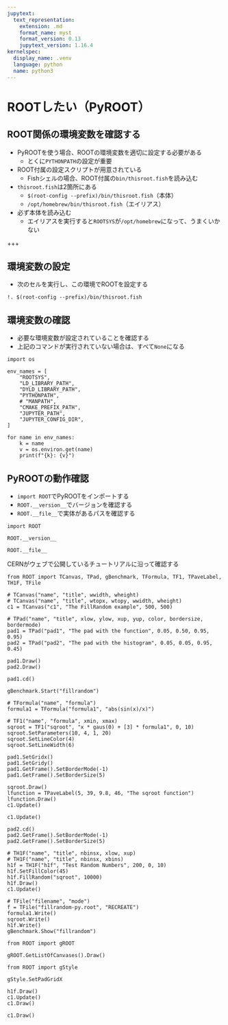 ```yaml
---
jupytext:
  text_representation:
    extension: .md
    format_name: myst
    format_version: 0.13
    jupytext_version: 1.16.4
kernelspec:
  display_name: .venv
  language: python
  name: python3
---
```


# ROOTしたい（PyROOT）

## ROOT関係の環境変数を確認する

- PyROOTを使う場合、ROOTの環境変数を適切に設定する必要がある
  - とくに``PYTHONPATH``の設定が重要
- ROOT付属の設定スクリプトが用意されている
  - Fishシェルの場合、ROOT付属の``bin/thisroot.fish``を読み込む
- ``thisroot.fish``は2箇所にある
  - ``$(root-config --prefix)/bin/thisroot.fish``（本体）
  - ``/opt/homebrew/bin/thisroot.fish``（エイリアス）
- 必ず本体を読み込む
  - エイリアスを実行すると``ROOTSYS``が``/opt/homebrew``になって、うまくいかない

+++

## 環境変数の設定

- 次のセルを実行し、この環境でROOTを設定する

```{code-cell} ipython3
!. $(root-config --prefix)/bin/thisroot.fish
```

## 環境変数の確認

- 必要な環境変数が設定されていることを確認する
- 上記のコマンドが実行されていない場合は、すべて`None`になる

```{code-cell} ipython3
import os

env_names = [
    "ROOTSYS",
    "LD_LIBRARY_PATH",
    "DYLD_LIBRARY_PATH",
    "PYTHONPATH",
    # "MANPATH",
    "CMAKE_PREFIX_PATH",
    "JUPYTER_PATH",
    "JUPYTER_CONFIG_DIR",
]

for name in env_names:
    k = name
    v = os.environ.get(name)
    print(f"{k}: {v}")
```

## PyROOTの動作確認

- ``import ROOT``でPyROOTをインポートする
- ``ROOT.__version__``でバージョンを確認する
- ``ROOT.__file__``で実体があるパスを確認する

```{code-cell} ipython3
import ROOT

ROOT.__version__
```

```{code-cell} ipython3
ROOT.__file__
```

CERNがウェブで公開しているチュートリアルに沿って確認する

```{code-cell} ipython3
from ROOT import TCanvas, TPad, gBenchmark, TFormula, TF1, TPaveLabel, TH1F, TFile
```

```{code-cell} ipython3
# TCanvas("name", "title", wwidth, wheight)
# TCanvas("name", "title", wtopx, wtopy, wwidth, wheight)
c1 = TCanvas("c1", "The FillRandom example", 500, 500)
```

```{code-cell} ipython3
# TPad("name", "title", xlow, ylow, xup, yup, color, bordersize, bordermode)
pad1 = TPad("pad1", "The pad with the function", 0.05, 0.50, 0.95, 0.95)
pad2 = TPad("pad2", "The pad with the histogram", 0.05, 0.05, 0.95, 0.45)
```

```{code-cell} ipython3
pad1.Draw()
pad2.Draw()
```

```{code-cell} ipython3
pad1.cd()
```

```{code-cell} ipython3
gBenchmark.Start("fillrandom")
```

```{code-cell} ipython3
# TFormula("name", "formula")
formula1 = TFormula("formula1", "abs(sin(x)/x)")
```

```{code-cell} ipython3
# TF1("name", "formula", xmin, xmax)
sqroot = TF1("sqroot", "x * gaus(0) + [3] * formula1", 0, 10)
sqroot.SetParameters(10, 4, 1, 20)
sqroot.SetLineColor(4)
sqroot.SetLineWidth(6)
```

```{code-cell} ipython3
pad1.SetGridx()
pad1.SetGridy()
pad1.GetFrame().SetBorderMode(-1)
pad1.GetFrame().SetBorderSize(5)
```

```{code-cell} ipython3
sqroot.Draw()
lfunction = TPaveLabel(5, 39, 9.8, 46, "The sqroot function")
lfunction.Draw()
c1.Update()
```

```{code-cell} ipython3
c1.Update()
```

```{code-cell} ipython3
pad2.cd()
pad2.GetFrame().SetBorderMode(-1)
pad2.GetFrame().SetBorderSize(5)
```

```{code-cell} ipython3
# TH1F("name", "title", nbinsx, xlow, xup)
# TH1F("name", "title", nbinsx, xbins)
h1f = TH1F("h1f", "Test Random Numbers", 200, 0, 10)
h1f.SetFillColor(45)
h1f.FillRandom("sqroot", 10000)
h1f.Draw()
c1.Update()
```

```{code-cell} ipython3
# TFile("filename", "mode")
f = TFile("fillrandom-py.root", "RECREATE")
formula1.Write()
sqroot.Write()
h1f.Write()
gBenchmark.Show("fillrandom")
```

```{code-cell} ipython3
from ROOT import gROOT

gROOT.GetListOfCanvases().Draw()
```

```{code-cell} ipython3
from ROOT import gStyle
```

```{code-cell} ipython3
gStyle.SetPadGridX
```

```{code-cell} ipython3
h1f.Draw()
c1.Update()
c1.Draw()
```

```{code-cell} ipython3
c1.Draw()
```
